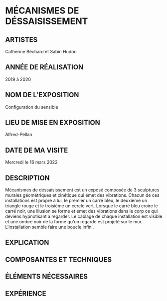 # MÉCANISMES DE DÉSSAISISSEMENT
## ARTISTES 
Catherine Béchard et Sabin Hudon
## ANNÉE DE RÉALISATION
2019 à 2020
## NOM DE L'EXPOSITION  
Configuration du sensible 
## LIEU DE MISE EN EXPOSITION 
Alfred-Pellan 
## DATE DE MA VISITE  
Mercredi le 16 mars 2022
## DESCRIPTION 
Mécanismes de déssaisissement est un exposé composée de 3 sculptures murales géométriques et cinétique qui émet des vibrations. Chacun de ces installations est propre à lui, le premier un carré bleu, le deuxième un triangle rouge et le troisième un cercle vert. Lorsque le carré bleu croire le carré noir, une illusion se forme et emet des vibrations dans le corp ce qui deviens hypnotisant a regarder. Le cablage de chaque installation est visible et une ombre noir de la forme qu'on regarde est projeté sur le mur. L'installation semble faire une boucle infini. 
## EXPLICATION 

## COMPOSANTES ET TECHNIQUES 

## ÉLÉMENTS NÉCESSAIRES 

## EXPÉRIENCE  
